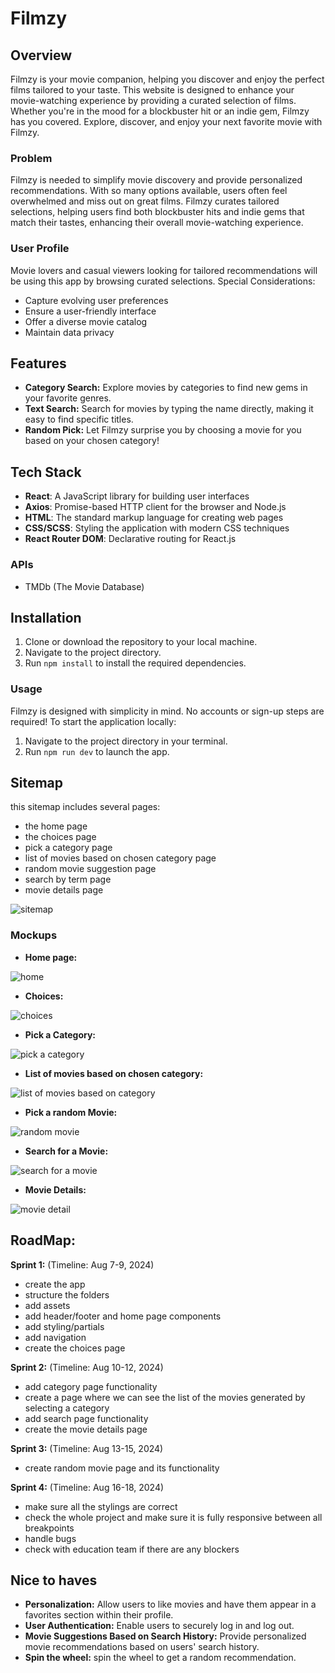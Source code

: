 # Filmzy

## Overview
Filmzy is your movie companion, helping you discover and enjoy the perfect films tailored to your taste. This website is designed to enhance your movie-watching experience by providing a curated selection of films. Whether you're in the mood for a blockbuster hit or an indie gem, Filmzy has you covered. Explore, discover, and enjoy your next favorite movie with Filmzy.

### Problem
Filmzy is needed to simplify movie discovery and provide personalized recommendations. With so many options available, users often feel overwhelmed and miss out on great films. Filmzy curates tailored selections, helping users find both blockbuster hits and indie gems that match their tastes, enhancing their overall movie-watching experience.

### User Profile
Movie lovers and casual viewers looking for tailored recommendations will be using this app by browsing curated selections.
Special Considerations:

- Capture evolving user preferences
- Ensure a user-friendly interface
- Offer a diverse movie catalog
- Maintain data privacy


## Features
- **Category Search:** Explore movies by categories to find new gems in your favorite genres.
- **Text Search:** Search for movies by typing the name directly, making it easy to find specific titles.
- **Random Pick:** Let Filmzy surprise you by choosing a movie for you based on your chosen category!

  
## Tech Stack

- **React**: A JavaScript library for building user interfaces
- **Axios**: Promise-based HTTP client for the browser and Node.js
- **HTML**: The standard markup language for creating web pages
- **CSS/SCSS**: Styling the application with modern CSS techniques
- **React Router DOM**: Declarative routing for React.js

### APIs
- TMDb (The Movie Database)


## Installation
1. Clone or download the repository to your local machine.
2. Navigate to the project directory.
3. Run `npm install` to install the required dependencies.

### Usage
Filmzy is designed with simplicity in mind. No accounts or sign-up steps are required!
To start the application locally:

1. Navigate to the project directory in your terminal.
2. Run `npm run dev` to launch the app.


## Sitemap
  this sitemap includes several pages:
  - the home page
  - the choices page
  - pick a category page
  - list of movies based on chosen category page
  - random movie suggestion page
  - search by term page
  - movie details page
    
![sitemap](https://github.com/user-attachments/assets/f010857f-2068-492b-839e-95639fdb9a75)






### Mockups



- **Home page:**
  
![home](https://github.com/user-attachments/assets/80ba9b44-cb89-48ba-b627-75977ebd8a0a)




- **Choices:**
  
![choices](https://github.com/user-attachments/assets/2e4d684d-e4ea-4802-aa2a-f58df8778d07)




- **Pick a Category:**
  
![pick a category](https://github.com/user-attachments/assets/effb3a81-7257-453b-86de-1213b91988f8)




- **List of movies based on chosen category:**


![list of movies based on category](https://github.com/user-attachments/assets/47a62821-fa32-4a92-b644-3b34cdb32599)





- **Pick a random Movie:**

![random movie](https://github.com/user-attachments/assets/6d41fb6c-b223-46e4-8edc-2c3762e4920e)





- **Search for a Movie:**
  
![search for a movie](https://github.com/user-attachments/assets/33cd3630-ec99-4946-804a-21330f76480a)




- **Movie Details:**
  
![movie detail](https://github.com/user-attachments/assets/26d34934-dc2f-4f5d-a70c-29515a726fd6)




## RoadMap:
**Sprint 1:** (Timeline: Aug 7-9, 2024)
- create the app
- structure the folders
- add assets
- add header/footer and home page components
- add styling/partials
- add navigation
- create the choices page

**Sprint 2:**  (Timeline: Aug 10-12, 2024)
- add category page functionality
- create a page where we can see the list of the movies generated by selecting a category
- add search page functionality
- create the movie details page

**Sprint 3:** (Timeline: Aug 13-15, 2024)
- create random movie page and its functionality


**Sprint 4:** (Timeline: Aug 16-18, 2024)
- make sure all the stylings are correct
- check the whole project and make sure it is fully responsive between all breakpoints
- handle bugs
- check with education team if there are any blockers 


## Nice to haves
- **Personalization:** Allow users to like movies and have them appear in a favorites section within their profile.
- **User Authentication:** Enable users to securely log in and log out.
- **Movie Suggestions Based on Search History:** Provide personalized movie recommendations based on users' search history.
- **Spin the wheel:** spin the wheel to get a random recommendation. 



